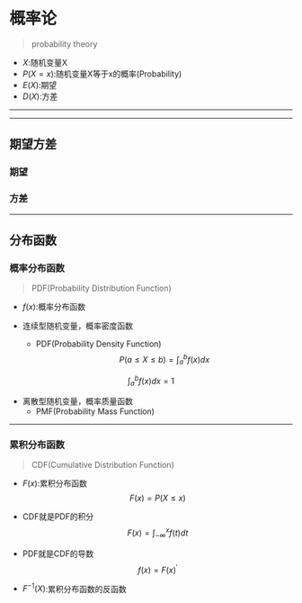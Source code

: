 # 概率论
> probability theory

- $X$:随机变量X
- $P(X = x)$:随机变量X等于x的概率(Probability)
- $E(X)$:期望
- $D(X)$:方差

---

---
## 期望方差

### 期望

### 方差

---
## 分布函数

### 概率分布函数
> PDF(Probability Distribution Function)
- $f(x)$:概率分布函数

- 连续型随机变量，概率密度函数
    - PDF(Probability Density Function)
$$
P(a \leq X \leq b) = \int_{a}^{b}f(x)dx
$$

$$
\int_{a}^{b}f(x)dx = 1
$$
- 离散型随机变量，概率质量函数
    - PMF(Probability Mass Function)

---
### 累积分布函数
> CDF(Cumulative Distribution Function)
- $F(x)$:累积分布函数
$$
F(x) = P(X \leq x)
$$
- CDF就是PDF的积分
$$
F(x) = \int_{-\infty}^{x}f(t)dt
$$
- PDF就是CDF的导数
$$
f(x) = F(x)^\prime
$$

- $F^{-1}(X)$:累积分布函数的反函数